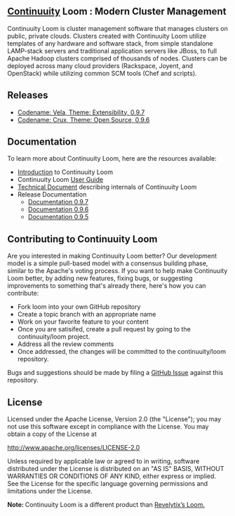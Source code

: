 ## [Continuuity](http://www.continuuity.com) Loom : Modern Cluster Management

Continuuity Loom is cluster management software that manages clusters on public, private clouds. Clusters created with Continuuity Loom utilize templates of any hardware and software stack, from simple standalone LAMP-stack servers and traditional application servers like JBoss, to full Apache Hadoop clusters comprised of thousands of nodes. Clusters can be deployed across many cloud providers (Rackspace, Joyent, and OpenStack) while utilizing common SCM tools (Chef and scripts).

## Releases

   * [Codename: Vela, Theme: Extensibility, 0.9.7](http://www.continuuity.com/docs/loom/0.9.7/en/overview/release-notes.html)
   * [Codename: Crux, Theme: Open Source, 0.9.6](http://www.continuuity.com/docs/loom/0.9.6/en/overview/release-notes.html)

## Documentation

To learn more about Continuuity Loom, here are the resources available:
   * [Introduction](http://continuuity.github.io/loom/) to Continuuity Loom
   * Continuuity Loom [User Guide](http://www.continuuity.com/docs/loom/current/en/index.html)
   * [Technical Document](http://continuuity.github.io/loom/tech-docs/index.html) describing internals of Continuuity Loom
   * Release Documentation
      * [Documentation 0.9.7](http://www.continuuity.com/docs/loom/0.9.7/en/index.html)
      * [Documentation 0.9.6](http://www.continuuity.com/docs/loom/0.9.6/en/index.html)
      * [Documentation 0.9.5](http://www.continuuity.com/docs/loom/0.9.5/en/index.html)


## Contributing to Continuuity Loom

Are you interested in making Continuuity Loom better? Our development model is a simple pull-based model with a consensus building phase, similar to the Apache's voting process. If you want to help make Continuuity Loom better, by adding new features, fixing bugs, or suggesting improvements to something that's already there, here's how you can contribute:

 * Fork loom into your own GitHub repository
 * Create a topic branch with an appropriate name
 * Work on your favorite feature to your content
 * Once you are satisifed, create a pull request by going to the continuuity/loom project.
 * Address all the review comments
 * Once addressed, the changes will be committed to the continuuity/loom repository.

Bugs and suggestions should be made by filing a [GitHub Issue](https://github.com/continuuity/loom/issues) against this repository.

## License
Licensed under the Apache License, Version 2.0 (the "License"); you may not use this software except in compliance with the License. You may obtain a copy of the License at

http://www.apache.org/licenses/LICENSE-2.0

Unless required by applicable law or agreed to in writing, software distributed under the License is distributed on an "AS IS" BASIS, WITHOUT WARRANTIES OR CONDITIONS OF ANY KIND, either express or implied. See the License for the specific language governing permissions and limitations under the License.

<strong>Note: </strong>Continuuity Loom is a different product than <a href="http://www.revelytix.com/?q=content/loom">Revelytix’s Loom.</a>

